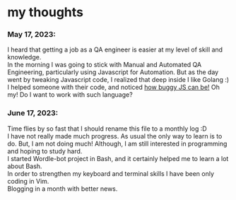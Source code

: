 # my thoughts  
### May 17, 2023:  
I heard that getting a job as a QA engineer is easier at my level of skill and knowledge.   
In the morning I was going to stick with Manual and Automated QA Engineering, particularly using Javascript for Automation. 
But as the day went by tweaking Javascript code, I realized that deep inside I like Golang :)  
I helped someone with their code, and noticed [how buggy JS can be!](https://github.com/Massinja/learning-progress/blob/main/javascript-seems-bad.md) Oh my! Do I want to work with such language?  

### June 17, 2023:  
Time flies by so fast that I should rename this file to a monthly log :D  
I have not really made much progress. As usual the only way to learn is to do. But, I am not doing much! Although, I am still interested in programming and hoping to study hard.   
I started Wordle-bot project in Bash, and it certainly helped me to learn a lot about Bash.  
In order to strengthen my keyboard and terminal skills I have been only coding in Vim.  
Blogging in a month with better news.
